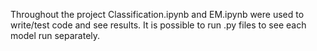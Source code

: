 Throughout the project Classification.ipynb and EM.ipynb were used to write/test code and see results. It is possible to run .py files to see each model run separately.
